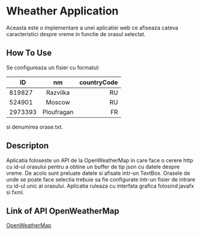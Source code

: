 # Wheather Application

Aceasta este o implementare a unei aplicatiei web ce afiseaza cateva caracteristici despre vreme in functie de orasul selectat.

## How To Use

Se configureaza un fisier cu formatul:


| ID   |      nm      |  countryCode |
|----------|:-------------:|------:|
| 819827 |  Razvilka | RU |
| 524901 |    Moscow   |   RU |
| 2973393 | Ploufragan |    FR |

si denumirea orase.txt.

## Descripton

Aplicatia foloseste un API de la OpenWeatherMap in care face o cerere http cu id-ul orasului pentru a obtine un buffer de tip json cu datele despre vreme.
De acolo sunt preluate datele si afisate intr-un TextBox. Orasele de unde se poate face selectia trebuie sa fie configurate intr-un fisier de intrare cu id-ul unic
al orasului.
Aplicatia ruleaza cu interfata grafica folosind javafx si fxml.

## Link of API OpenWeatherMap
[OpenWeatherMap](https://openweathermap.org/current)